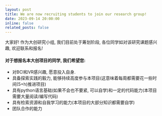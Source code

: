 ```yaml
---
layout: post
title: We are now recruiting students to join our research group!
date: 2023-09-14 20:00:00
inline: false 
related_posts: false
---
```


大家好! 作为大创研究小组, 我们目前处于筹划阶段, 各位同学如对该研究课题感兴趣, 欢迎联系和报名!

#### 对于想报名本大创项目的同学, 我们希望您:
<ul>
    <li>对BCI和VR感兴趣, 愿意投入自身.</li>
    <li>具备探索实践的毅力, 能够持续高度参与本项目(这意味着每周都需要花一些时间(5+h)推进项目)</li>
    <li>具有python语言基础(如果不会也不要紧, 可以自学)和一定的代码能力(本项目需要大量阅读/编写代码)</li>
    <li>具有检索资源和自我学习的能力(本项目的大部分知识都需要自学)</li>
    <li>团队合作的能力</li>
</ul>